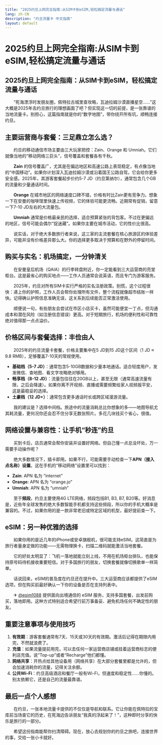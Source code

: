 ```yaml
---
title: "2025约旦上网完全指南:从SIM卡到eSIM,轻松搞定流量与通话"
lang: zh-CN
description: "约旦流量卡 中文指南"
layout: default
---
```

# 2025约旦上网完全指南:从SIM卡到eSIM,轻松搞定流量与通话

## 2025约旦上网完全指南：从SIM卡到eSIM，轻松搞定流量与通话

　　“死海漂浮时发朋友圈，佩特拉古城里查攻略，瓦迪拉姆沙漠直播星空……”这大概是2025年去约旦旅行的理想画面了吧？但实现这一切的前提，是一张靠谱的当地流量卡。别担心，这篇指南就是你的“数字地图”，带你绕开所有坑，顺畅连接约旦。

## 主要运营商与套餐：三足鼎立怎么选？

　　约旦的移动通信市场主要由三大玩家把控：Zain、Orange 和 Umniah。它们就像当地的“移动网络三巨头”，信号覆盖和套餐各有千秋。

　　**Zain** 的信号覆盖广，尤其是在偏远地区和高速公路上表现稳定，有点像当地的“中国移动”。如果你计划深入瓦迪拉姆沙漠或沿着国王公路自驾，它会给你更多安全感。2025年，其游客套餐起步价约5-7 JD（约旦第纳尔），通常包含几个GB的流量和少量通话时间。

　　**Orange** 在城市地区的网络速度口碑不错，价格有时比Zain更有竞争力。想象一下在安曼的咖啡馆里快速上传视频，它的体验可能更流畅。近期常有促销，留意一下7-10 JD左右的大流量包。

　　**Umniah** 通常是价格最亲民的选择，适合预算紧张的背包客。不过在更偏远的地区，信号可能会偶尔“捉迷藏”。如果你主要在城市活动，它的性价比很高。

　　说实话，对于绝大多数旅行者来说，这三家的主流套餐在核心旅游区的体验差异，可能并没有价格差异那么大。你的选择更多取决于预算和在野外的停留时间。

## 购买与实名：机场搞定，一分钟清关

　　在安曼皇后机场（QAIA）的行李转盘附近，你一定能看到三大运营商的亮堂柜台。这是最省心的购买地点——工作人员通常会说英语，而且专门为游客服务。

　　2025年，约旦对所有SIM卡实行严格的实名注册政策。别慌，这个过程很快：递上你的护照，工作人员会帮你处理所有文件，整个流程就像超市结账一样快。记得确认护照信息准确无误，这关系到后续能否正常激活使用。

　　顺便说一句，有些朋友会尝试在市区小店买卡，虽然可能便宜一丁点，但沟通成本和潜在风险（如注册信息错误）更高。对于短期旅行，机场的便利性和可靠性绝对值得那一点点溢价。

## 价格区间与套餐选择：丰俭由人

　　2025年的约旦流量卡套餐，价格主要集中在5 JD到15 JD这个区间（1 JD ≈ 9.8 RMB），足够覆盖7-10天的常规使用。

*   **基础档（5-7 JD）**：通常包含5-10GB数据和少量本地通话。适合轻度用户，发发微信、查地图、看文字攻略绝对够用。
*   **畅享档（8-12 JD）**：流量包往往在20GB以上，甚至无限（通常高速流量有限，之后会降速）。如果你离不开视频、直播或需要频繁给家人视频报平安，这是最稳妥的选择。
*   **土豪档（12 JD+）**：通常包含更多通话时长或跨区域漫游流量。

　　我的建议是？选择中间档。旅途中的流量消耗总比你想象的多——地图导航尤其耗流量，更何况你还会忍不住分享无数张照片。多花几块钱买个省心，很值。

## 网络设置与兼容性：让手机“秒连”约旦

　　买到卡后，店员通常会帮你安装并设置好网络。但自己懂一点总没坏处，万一需要手动操作呢？

　　绝大多数情况下，插卡即用。如果不行，可能需要手动检查一下**APN（接入点名称）设置**。这在手机的“移动网络”设置里可以找到：

*   **Zain**: APN 名为 “internet”
*   **Orange**: APN 名为 “orange.jo”
*   **Umniah**: APN 名为 “umniah”

　　至于**频段**，约旦主要使用4G LTE网络，频段包括B1, B3, B7, B20等。好消息是，近些年全球发售的绝大多数智能手机都支持这些频段，所以你的手机大概率是兼容的。不过，如果你用的是一款非常老旧或特定区域的机型，最好提前查一下。

## eSIM：另一种优雅的选择

　　如果你用的是近几年的iPhone或安卓旗舰机，很可能支持eSIM。这简直是为旅行者量身定做的功能——无需物理换卡，扫描二维码就能激活当地套餐。

　　它的好处太明显了：飞机一落地就能立刻上线，不用在机场柜台排队，也能保持原号码待机接收重要短信。对于多国旅行的朋友，切换套餐就像切换歌单一样简单。

　　话说回来，eSIM的普及度在约旦还在提升中。三大运营商应该都提供了eSIM选项，但在购买前最好确认一下你的设备是否在支持列表中。

　　✈ [@esim1088](https://t.me/s/esim1088) 提供面向出境通信的 eSIM 服务，支持多国套餐，出发前购买，落地即用。这种方式特别适合希望行前万事备妥、避免机场任何不确定性的朋友。

## 重要注意事项与使用技巧

1.  **有效期**：游客套餐通常有7天、15天或30天的有效期。激活后记得在期限内用完，不然就浪费了。
2.  **充值**：如果流量提前用完，可以去任何一家运营商店铺或挂着运营商标志的便利店充值。说“Top-up”或者“Recharge”他们都懂。
3.  **网络共享**：开热点给其他设备用（网络共享）在大部分套餐里都是允许的，但会加速消耗你的流量，记得关注余额。
4.  **公共Wi-Fi**：约旦高级酒店和餐厅一般有Wi-Fi，但速度和稳定性……你懂的。别太依赖它，还是自己的流量最靠谱。

## 最后一点个人感想

　　在约旦，一张本地流量卡提供的不仅仅是导航和联系。它让你能在佩特拉的宝库前当场查它的历史，在死海边告诉朋友“我真的浮起来了！”，这种即时分享的快乐是旅行的一部分。

　　希望这份指南能帮你扫清障碍。现在，放心去规划你的约旦之旅吧，连接世界的事，交给一张小卡就好。